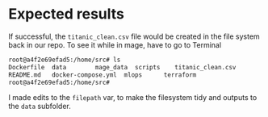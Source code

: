 # Expected results

If successful, the `titanic_clean.csv` file would be created in the file system back in our repo. To see it while in mage, have to go to Terminal

```bash
root@a4f2e69efad5:/home/src# ls
Dockerfile  data		mage_data  scripts    titanic_clean.csv
README.md   docker-compose.yml	mlops	   terraform
root@a4f2e69efad5:/home/src#
```

I made edits to the `filepath` var, to make the filesystem tidy and outputs to the `data` subfolder.